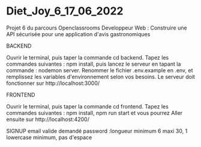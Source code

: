 # Diet_Joy_6_17_06_2022
Projet 6 du parcours Openclassrooms Developpeur Web : Construire une API sécurisée pour une application d'avis gastronomiques

BACKEND

Ouvrir le terminal, puis taper la commande cd backend. Tapez les commandes suivantes : npm install, puis lancez le serveur en tapant la commande : nodemon server.
Renommer le fichier .env.example en .env, et remplissez les variables d'environnement selon vos besoins. Le serveur doit fonctionner sur http://localhost:3000/

FRONTEND

Ouvrir le terminal, puis taper la commande cd frontend. 
Tapez les commandes suivantes : npm install, npm run start et vous pourrez Aller ensuite sur http://localhost:4200/

SIGNUP
email valide demandé
password :longueur minimum 6 maxi 30, 1 lowercase minimum, pas d'espace

